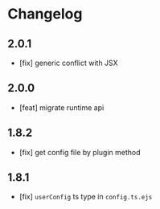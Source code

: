 # Changelog

## 2.0.1

- [fix] generic conflict with JSX

## 2.0.0

- [feat] migrate runtime api

## 1.8.2

- [fix] get config file by plugin method

## 1.8.1

- [fix] `userConfig` ts type in `config.ts.ejs`
